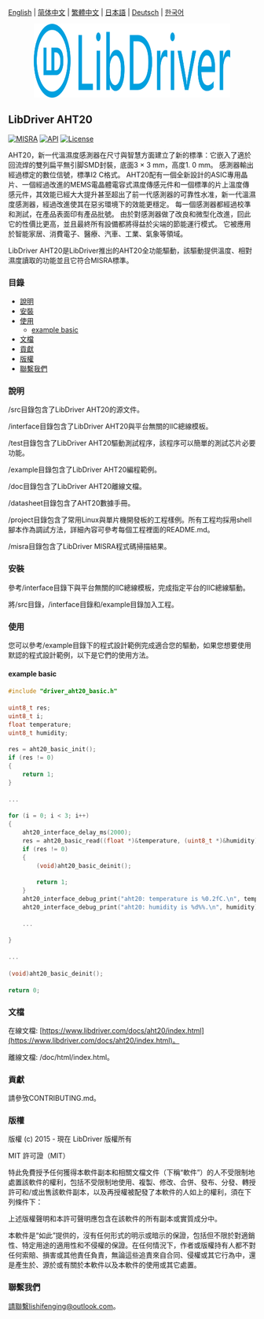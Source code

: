 [English](/README.md) | [ 简体中文](/README_zh-Hans.md) | [繁體中文](/README_zh-Hant.md) | [日本語](/README_ja.md) | [Deutsch](/README_de.md) | [한국어](/README_ko.md)

<div align=center>
<img src="/doc/image/logo.svg" width="400" height="150"/>
</div>

## LibDriver AHT20

[![MISRA](https://img.shields.io/badge/misra-compliant-brightgreen.svg)](/misra/README.md) [![API](https://img.shields.io/badge/api-reference-blue.svg)](https://www.libdriver.com/docs/aht20/index.html) [![License](https://img.shields.io/badge/license-MIT-brightgreen.svg)](/LICENSE)

AHT20，新一代溫濕度感測器在尺寸與智慧方面建立了新的標準：它嵌入了適於回流焊的雙列扁平無引脚SMD封裝，底面3 × 3 mm，高度1. 0 mm。 感測器輸出經過標定的數位信號，標準I2 C格式。 AHT20配有一個全新設計的ASIC專用晶片、一個經過改進的MEMS電晶體電容式濕度傳感元件和一個標準的片上溫度傳感元件，其效能已經大大提升甚至超出了前一代感測器的可靠性水准，新一代溫濕度感測器，經過改進使其在惡劣環境下的效能更穩定。 每一個感測器都經過校準和測試，在產品表面印有產品批號。 由於對感測器做了改良和微型化改進，囙此它的性價比更高，並且最終所有設備都將得益於尖端的節能運行模式。 它被應用於智能家居、消費電子、醫療、汽車、工業、氣象等領域。

LibDriver AHT20是LibDriver推出的AHT20全功能驅動，該驅動提供溫度、相對濕度讀取的功能並且它符合MISRA標準。

### 目錄

  - [說明](#說明)
  - [安裝](#安裝)
  - [使用](#使用)
    - [example basic](#example-basic)
  - [文檔](#文檔)
  - [貢獻](#貢獻)
  - [版權](#版權)
  - [聯繫我們](#聯繫我們)

### 說明

/src目錄包含了LibDriver AHT20的源文件。

/interface目錄包含了LibDriver AHT20與平台無關的IIC總線模板。

/test目錄包含了LibDriver AHT20驅動測試程序，該程序可以簡單的測試芯片必要功能。

/example目錄包含了LibDriver AHT20編程範例。

/doc目錄包含了LibDriver AHT20離線文檔。

/datasheet目錄包含了AHT20數據手冊。

/project目錄包含了常用Linux與單片機開發板的工程樣例。所有工程均採用shell腳本作為調試方法，詳細內容可參考每個工程裡面的README.md。

/misra目錄包含了LibDriver MISRA程式碼掃描結果。

### 安裝

參考/interface目錄下與平台無關的IIC總線模板，完成指定平台的IIC總線驅動。

將/src目錄，/interface目錄和/example目錄加入工程。

### 使用

您可以參考/example目錄下的程式設計範例完成適合您的驅動，如果您想要使用默認的程式設計範例，以下是它們的使用方法。

#### example basic

```C
#include "driver_aht20_basic.h"

uint8_t res;
uint8_t i;
float temperature;
uint8_t humidity;

res = aht20_basic_init();
if (res != 0)
{
    return 1;
}

...

for (i = 0; i < 3; i++)
{
    aht20_interface_delay_ms(2000);
    res = aht20_basic_read((float *)&temperature, (uint8_t *)&humidity);
    if (res != 0)
    {
        (void)aht20_basic_deinit();

        return 1;
    }
    aht20_interface_debug_print("aht20: temperature is %0.2fC.\n", temperature);
    aht20_interface_debug_print("aht20: humidity is %d%%.\n", humidity); 
    
    ...
        
}

...

(void)aht20_basic_deinit();

return 0;
```

### 文檔

在線文檔: [https://www.libdriver.com/docs/aht20/index.html](https://www.libdriver.com/docs/aht20/index.html)。

離線文檔: /doc/html/index.html。

### 貢獻

請參攷CONTRIBUTING.md。

### 版權

版權 (c) 2015 - 現在 LibDriver 版權所有

MIT 許可證（MIT）

特此免費授予任何獲得本軟件副本和相關文檔文件（下稱“軟件”）的人不受限制地處置該軟件的權利，包括不受限制地使用、複製、修改、合併、發布、分發、轉授許可和/或出售該軟件副本，以及再授權被配發了本軟件的人如上的權利，須在下列條件下：

上述版權聲明和本許可聲明應包含在該軟件的所有副本或實質成分中。

本軟件是“如此”提供的，沒有任何形式的明示或暗示的保證，包括但不限於對適銷性、特定用途的適用性和不侵權的保證。在任何情況下，作者或版權持有人都不對任何索賠、損害或其他責任負責，無論這些追責來自合同、侵權或其它行為中，還是產生於、源於或有關於本軟件以及本軟件的使用或其它處置。

### 聯繫我們

請聯繫lishifenging@outlook.com。
